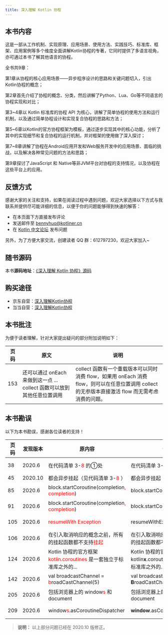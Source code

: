 ```yaml
---
title: 深入理解 Kotlin 协程
---
```


## 本书内容

这是一部从工作机制、实现原理、应用场景、使用方法、实践技巧、标准库、框架、应用案例等多个维度全面讲解Kotlin协程的专著，它同时提供了多语言视角，亦可通过本书了解其他语言的协程。

全书共9章：

第1章从协程的核心应用场景——异步程序设计的思路和关键问题切入，引出Kotlin协程的概念；

第2章首先介绍了协程的概念、分类，然后讲解了Python、Lua、Go等不同语言的协程实现和对比；

第3~4章以 Kotlin 标准库的协程 API 为核心，讲解了简单协程的使用方法和运行机制，以及通过简单协程设计和实现复合协程的思路和方法；

第5~6章以Kotlin的官方协程框架为模板，通过逐步实现其中的核心功能，分析了其中的实现细节和复合协程的运行机制，并对框架的使用做了深入探讨；

第7~8章讲解了协程在Android应用开发和Web服务开发中的应用场景、面临的挑战，以及解决各种常见问题的方法和思路；

第9章探讨了JavaScript 和 Native等非JVM平台对协程的支持情况，以及协程在这些平台上的应用。

## 反馈方式

感谢大家的关注和支持，如果在阅读过程中遇到问题，欢迎大家选择以下方式与我联系并提供尽可能详细的信息，以便于你的问题能够得到快速的解答：

* 在本页面下方直接发布评论
* 发送邮件至 [bennyhuo@kotliner.cn](mailto:bennyhuo@kotliner.cn)
* 在 [Kotlin 中文论坛](https://discuss.kotliner.cn/) 发布问题

另外，为了方便大家交流，创建读者 QQ 群：612797230，欢迎大家加入~

## 随书源码

本书**源码地址**：[《深入理解 Kotlin 协程》源码](https://github.com/enbandari/DiveIntoKotlinCoroutines-Sources)

## 购买途径

* 京东自营：[深入理解Kotlin协程](https://item.jd.com/12898592.html)
* 当当自营：[深入理解Kotlin协程](http://product.dangdang.com/28973005.html)

## 本书批注

为便于读者理解，针对大家提出疑问的部分附加说明如下：

页码 | 原文 | 说明 
---------|----------|--------- 
153 | 还可以通过 onEach 来做到这一点 ... collect 函数可以放到其他任意位置调用 | collect 函数有一个重载版本可以同时消费 flow，如果用 onEach 消费 flow，则可以在任意位置调用 collect 的无参版本直接激活 flow 而无需考虑消费的问题。 

## 本书勘误

以下为本书勘误，感谢各位读者的支持！

页码 | 发现版本 | 原内容 | 修改为 | 致谢 
---------| ---------|----------|--------- | ------
 38 | 2020.6 | 在代码清单 3-<font color="red">8</font> 的①处 | 在代码清单 3-**7** 的①处 | 论坛 ID： [jkwar](https://discuss.kotliner.cn/u/jkwar/summary)
 45 | 2020.10 | 都会异步挂起（见代码清单 3-<font color="red">8</font> ） | 都会异步挂起（见代码清单 3-**7** ） | [silladus](mailto:silladus@163.com)
 85 | 2020.6 | block.startCoroutine(completion<font color="red">, completion</font>) | block.startCoroutine(completion) | 论坛 ID： [llt](https://discuss.kotliner.cn/u/llt/summary)
 91 | 2020.6 | block.startCoroutine(completion<font color="red">, completion</font>) | block.startCoroutine(completion) | 论坛 ID： [llt](https://discuss.kotliner.cn/u/llt/summary)
105 | 2020.6 | <font color="red">resumeWith Exception</font> | resumeWithException | 论坛 ID： [llt](https://discuss.kotliner.cn/u/llt/summary)
106 | 2020.6 | 在引入取消响应的概念之前，所有的挂起函数都不支持<font color="red">挂起</font> | 在引入取消响应的概念之前，所有的挂起函数都不支持**取消** | 论坛 ID： [zaze8736](https://discuss.kotliner.cn/u/zaze8736/summary)
124 | 2020.6 | Kotlin 协程的官方框架 <font color="red">kotlin.coroutines</font> 是一套独立于标准库之外的... | Kotlin 协程的官方框架 kotlin**x**.coroutines 是一套独立于标准库之外的... | 论坛 ID： [llt](https://discuss.kotliner.cn/u/llt/summary)
142 | 2020.6 | val broadcastChannel = <font color="red">b</font>roadCastChannel<Int>(5) | val broadcastChannel = **B**roadCastChannel<Int>(5) | 论坛 ID： [llt](https://discuss.kotliner.cn/u/llt/summary)
205 | 2020.6 | 包括浏览器上的 window<font color="red">s</font> 和 document | 包括浏览器上的 **window** 和 document | 论坛 ID： [llt](https://discuss.kotliner.cn/u/llt/summary)
209 | 2020.6 | window<font color="red">s</font>.asCoroutineDispatcher | **window**.asCoroutineDispatcher | 论坛 ID： [llt](https://discuss.kotliner.cn/u/llt/summary)

> **说明：** 以上部分问题已经在 2020.10 版修正。